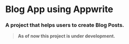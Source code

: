 # Blog App using Appwrite

### A project that helps users to create Blog Posts.

> **As of now this project is under development.**
